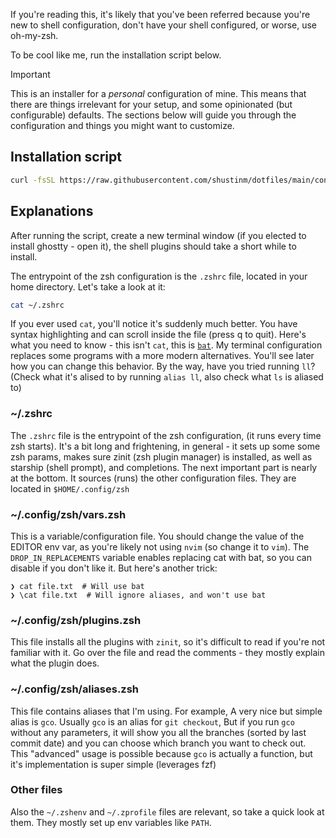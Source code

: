 If you're reading this, it's likely that you've been referred because you're new to shell configuration, don't have your shell configured, or worse, use oh-my-zsh.

To be cool like me, run the installation script below.
> [!IMPORTANT]  
> This is an installer for a _personal_ configuration of mine. This means that there are things irrelevant for your setup, and some opinionated (but configurable) defaults. The sections below will guide you through the configuration and things you might want to customize.

## Installation script
```bash
curl -fsSL https://raw.githubusercontent.com/shustinm/dotfiles/main/config/zsh/install.sh | bash
```

## Explanations
After running the script, create a new terminal window (if you elected to install ghostty - open it), the shell plugins should take a short while to install.

The entrypoint of the zsh configuration is the `.zshrc` file, located in your home directory. Let's take a look at it:

```bash
cat ~/.zshrc
```

If you ever used `cat`, you'll notice it's suddenly much better. You have syntax highlighting and can scroll inside the file (press q to quit). Here's what you need to know - this isn't `cat`, this is [`bat`](https://github.com/sharkdp/bat). My terminal configuration replaces some programs with a more modern alternatives. You'll see later how you can change this behavior. By the way, have you tried running `ll`? (Check what it's alised to by running `alias ll`, also check what `ls` is aliased to)

### ~/.zshrc
The `.zshrc` file is the entrypoint of the zsh configuration, (it runs every time zsh starts). It's a bit long and frightening, in general - it sets up some some zsh params, makes sure zinit (zsh plugin manager) is installed, as well as starship (shell prompt), and completions. The next important part is nearly at the bottom. It sources (runs) the other configuration files. They are located in `$HOME/.config/zsh`

### ~/.config/zsh/vars.zsh
This is a variable/configuration file. 
You should change the value of the EDITOR env var, as you're likely not using `nvim` (so change it to `vim`). The `DROP_IN_REPLACEMENTS` variable enables replacing cat with bat, so you can disable if you don't like it. But here's another trick: 
```console
❯ cat file.txt  # Will use bat
❯ \cat file.txt  # Will ignore aliases, and won't use bat
```

### ~/.config/zsh/plugins.zsh
This file installs all the plugins with `zinit`, so it's difficult to read if you're not familiar with it. Go over the file and read the comments - they mostly explain what the plugin does.

### ~/.config/zsh/aliases.zsh
This file contains aliases that I'm using. For example, A very nice but simple alias is `gco`. Usually `gco` is an alias for `git checkout`, But if you run `gco` without any parameters, it will show you all the branches (sorted by last commit date) and you can choose which branch you want to check out. This "advanced" usage is possible because `gco` is actually a function, but it's implementation is super simple (leverages fzf)

### Other files
Also the `~/.zshenv` and `~/.zprofile` files are relevant, so take a quick look at them. They mostly set up env variables like `PATH`.

